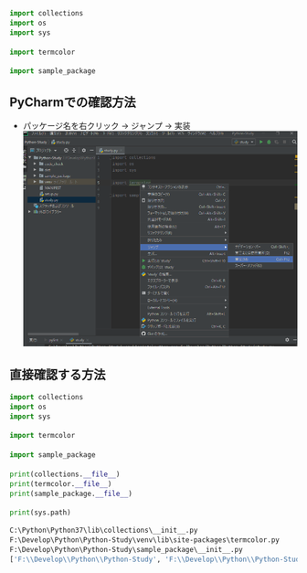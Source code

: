 ```python
import collections
import os
import sys

import termcolor

import sample_package
```

## PyCharmでの確認方法

- パッケージ名を右クリック → ジャンプ → 実装
    ![alt text](image/08.パッケージの実装内容とファイルの場所/image.png)
    
    
    
## 直接確認する方法
```python
import collections
import os
import sys

import termcolor

import sample_package

print(collections.__file__)
print(termcolor.__file__)
print(sample_package.__file__)

print(sys.path)
```

```sh
C:\Python\Python37\lib\collections\__init__.py
F:\Develop\Python\Python-Study\venv\lib\site-packages\termcolor.py
F:\Develop\Python\Python-Study\sample_package\__init__.py
['F:\\Develop\\Python\\Python-Study', 'F:\\Develop\\Python\\Python-Study', 'C:\\Python\\Python37\\python37.zip', 'C:\\Python\\Python37\\DLLs', 'C:\\Python\\Python37\\lib', 'C:\\Python\\Python37', 'F:\\Develop\\Python\\Python-Study\\venv', 'F:\\Develop\\Python\\Python-Study\\venv\\lib\\site-packages']
```